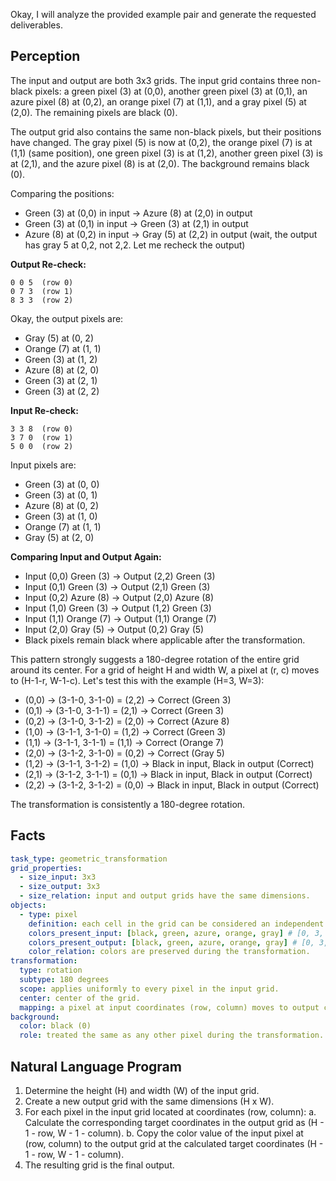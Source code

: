 Okay, I will analyze the provided example pair and generate the requested deliverables.

## Perception

The input and output are both 3x3 grids. The input grid contains three non-black pixels: a green pixel (3) at (0,0), another green pixel (3) at (0,1), an azure pixel (8) at (0,2), an orange pixel (7) at (1,1), and a gray pixel (5) at (2,0). The remaining pixels are black (0).

The output grid also contains the same non-black pixels, but their positions have changed. The gray pixel (5) is now at (0,2), the orange pixel (7) is at (1,1) (same position), one green pixel (3) is at (1,2), another green pixel (3) is at (2,1), and the azure pixel (8) is at (2,0). The background remains black (0).

Comparing the positions:
*   Green (3) at (0,0) in input -> Azure (8) at (2,0) in output
*   Green (3) at (0,1) in input -> Green (3) at (2,1) in output
*   Azure (8) at (0,2) in input -> Gray (5) at (2,2) in output (wait, the output has gray 5 at 0,2, not 2,2. Let me recheck the output)

**Output Re-check:**

```
0 0 5  (row 0)
0 7 3  (row 1)
8 3 3  (row 2)
```

Okay, the output pixels are:
*   Gray (5) at (0, 2)
*   Orange (7) at (1, 1)
*   Green (3) at (1, 2)
*   Azure (8) at (2, 0)
*   Green (3) at (2, 1)
*   Green (3) at (2, 2)

**Input Re-check:**

```
3 3 8  (row 0)
3 7 0  (row 1)
5 0 0  (row 2)
```

Input pixels are:
*   Green (3) at (0, 0)
*   Green (3) at (0, 1)
*   Azure (8) at (0, 2)
*   Green (3) at (1, 0)
*   Orange (7) at (1, 1)
*   Gray (5) at (2, 0)

**Comparing Input and Output Again:**
*   Input (0,0) Green (3) -> Output (2,2) Green (3)
*   Input (0,1) Green (3) -> Output (2,1) Green (3)
*   Input (0,2) Azure (8) -> Output (2,0) Azure (8)
*   Input (1,0) Green (3) -> Output (1,2) Green (3)
*   Input (1,1) Orange (7) -> Output (1,1) Orange (7)
*   Input (2,0) Gray (5)   -> Output (0,2) Gray (5)
*   Black pixels remain black where applicable after the transformation.

This pattern strongly suggests a 180-degree rotation of the entire grid around its center. For a grid of height H and width W, a pixel at (r, c) moves to (H-1-r, W-1-c).
Let's test this with the example (H=3, W=3):
*   (0,0) -> (3-1-0, 3-1-0) = (2,2) -> Correct (Green 3)
*   (0,1) -> (3-1-0, 3-1-1) = (2,1) -> Correct (Green 3)
*   (0,2) -> (3-1-0, 3-1-2) = (2,0) -> Correct (Azure 8)
*   (1,0) -> (3-1-1, 3-1-0) = (1,2) -> Correct (Green 3)
*   (1,1) -> (3-1-1, 3-1-1) = (1,1) -> Correct (Orange 7)
*   (2,0) -> (3-1-2, 3-1-0) = (0,2) -> Correct (Gray 5)
*   (1,2) -> (3-1-1, 3-1-2) = (1,0) -> Black in input, Black in output (Correct)
*   (2,1) -> (3-1-2, 3-1-1) = (0,1) -> Black in input, Black in output (Correct)
*   (2,2) -> (3-1-2, 3-1-2) = (0,0) -> Black in input, Black in output (Correct)

The transformation is consistently a 180-degree rotation.

## Facts


```yaml
task_type: geometric_transformation
grid_properties:
  - size_input: 3x3
  - size_output: 3x3
  - size_relation: input and output grids have the same dimensions.
objects:
  - type: pixel
    definition: each cell in the grid can be considered an independent object for this transformation.
    colors_present_input: [black, green, azure, orange, gray] # [0, 3, 8, 7, 5]
    colors_present_output: [black, green, azure, orange, gray] # [0, 3, 8, 7, 5]
    color_relation: colors are preserved during the transformation.
transformation:
  type: rotation
  subtype: 180 degrees
  scope: applies uniformly to every pixel in the input grid.
  center: center of the grid.
  mapping: a pixel at input coordinates (row, column) moves to output coordinates (height - 1 - row, width - 1 - column).
background:
  color: black (0)
  role: treated the same as any other pixel during the transformation.
```


## Natural Language Program

1.  Determine the height (H) and width (W) of the input grid.
2.  Create a new output grid with the same dimensions (H x W).
3.  For each pixel in the input grid located at coordinates (row, column):
    a.  Calculate the corresponding target coordinates in the output grid as (H - 1 - row, W - 1 - column).
    b.  Copy the color value of the input pixel at (row, column) to the output grid at the calculated target coordinates (H - 1 - row, W - 1 - column).
4.  The resulting grid is the final output.